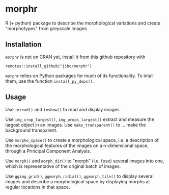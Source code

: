 # morphr

R (+ python) package to describe the morphological variations and create "morphotypes" from greyscale images

## Installation

`morphr` is not on CRAN yet, install it from this github repository with

```
remotes::install_github("jiho/morphr")
```

`morphr` relies on Python packages for much of its functionality. To intall them, use the function `install_py_deps()`.

## Usage

Use `imread()` and `imshow()` to read and display images.

Use `img_crop_largest()`, `img_props_largest()` extract and measure the largest object in an images. Use `make_transparent()` to ... make the background transparent.

Use `morpho_space()` to create a morphological space, i.e. a description of the morphological features of the images on a n-dimensional space, through a Principal Component Analysis.

Use `morph()` and `morph_dir()` to "morph" (i.e. fuse) several images into one, which is representative of the original batch of images.

Use `ggimg_grid()`, `ggmorph_radial()`, `ggmorph_tile()` to display several images and describe a morphological space by displaying morphs at regular locations in that space.
